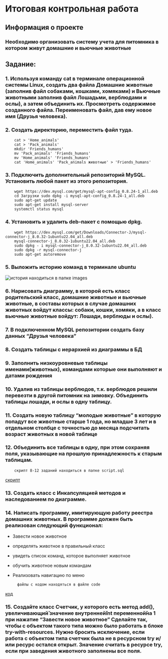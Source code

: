 # Итоговая контрольная работа

## Информация о проекте
### Необходимо организовать систему учета для питомника в котором живут домашние и вьючные животные
## Задание:
### 1. Используя команду cat в терминале операционной системы Linux, создать два файла Домашние животные (заполнив файл собаками, кошками, хомяками) и Вьючные животными заполнив файл Лошадьми, верблюдами и ослы), а затем объединить их. Просмотреть содержимое созданного файла. Переименовать файл, дав ему новое имя (Друзья человека).
### 2. Создать директорию, переместить файл туда.
        cat > 'Home_animals'
        cat > 'Pack_animals'
        mkdir 'Friends_humans'
        mv 'Pack_animals' 'Friends_humans'
        mv 'Home_animals' 'Friends_humans'
        cat 'Home_animals' 'Pack_animals животные' > 'Friends_humans'

### 3. Подключить дополнительный репозиторий MySQL. Установить любой пакет из этого репозитория.
        wget https://dev.mysql.com/get/mysql-apt-config_0.8.24-1_all.deb
        cd Загрузки sudo dpkg -i mysql-apt-config_0.8.24-1_all.deb
        sudo apt-get update
        sudo apt-get install mysql-server
        systemctl status mysql
### 4. Установить и удалить deb-пакет с помощью dpkg.
        wget https://dev.mysql.com/get/Downloads/Connector-J/mysql-connector-j_8.0.32-1ubuntu22.04_all.deb
        mysql-connector-j_8.0.32-1ubuntu22.04_all.deb
        sudo dpkg - i mysql-connector-j_8.0.32-1ubuntu22.04_all.deb
        sudo dpkg -r mysql-connector-j
        sudo apt-get autoremove
### 5. Выложить историю команд в терминале ubuntu
![история находиться в папке images](BD_SSH/images/history.png)
### 6. Нарисовать диаграмму, в которой есть класс родительский класс, домашние животные и вьючные животные, в составы которых в случае домашних животных войдут классы: собаки, кошки, хомяки, а в класс вьючные животные войдут: Лошади, верблюды и ослы).
### 7. В подключенном MySQL репозитории создать базу данных “Друзья человека”
### 8. Создать таблицы с иерархией из диаграммы в БД
### 9. Заполнить низкоуровневые таблицы именами(животных), командами которые они выполняют и датами рождения
### 10. Удалив из таблицы верблюдов, т.к. верблюдов решили перевезти в другой питомник на зимовку. Объединить таблицы лошади, и ослы в одну таблицу.
### 11. Создать новую таблицу “молодые животные” в которую попадут все животные старше 1 года, но младше 3 лет и в отдельном столбце с точностью до месяца подсчитать возраст животных в новой таблице
### 12. Объединить все таблицы в одну, при этом сохраняя поля, указывающие на прошлую принадлежность к старым таблицам.
        скрипт 8-12 заданий находиться в папке script.sql
[скрипт](BD_SSH/script.sql)
### 13. Создать класс с Инкапсуляцией методов и наследованием по диаграмме.
### 14. Написать программу, имитирующую работу реестра домашних животных. В программе должен быть реализован следующий функционал:
* Завести новое животное
* определять животное в правильный класс
* увидеть список команд, которое выполняет животное
* обучить животное новым командам
* Реализовать навигацию по меню

        файлы с кодом находяться в файле code
[код](BD_SSH/code)
### 15. Создайте класс Счетчик, у которого есть метод add(), увеличивающий̆ значение внутренней̆int переменной̆на 1 при нажатие “Завести новое животное” Сделайте так, чтобы с объектом такого типа можно было работать в блоке try-with-resources. Нужно бросить исключение, если работа с объектом типа счетчик была не в ресурсном try и/или ресурс остался открыт. Значение считать в ресурсе try, если при заведения животного заполнены все поля.